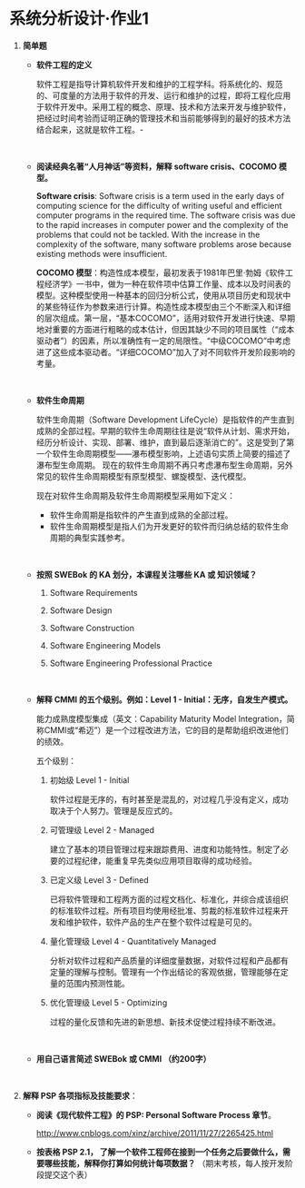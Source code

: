 # 系统分析设计·作业1



1. **简单题**

   -  **软件工程的定义**

      软件工程是指导计算机软件开发和维护的工程学科。将系统化的、规范的、可度量的方法用于软件的开发、运行和维护的过程，即将工程化应用于软件开发中。采用工程的概念、原理、技术和方法来开发与维护软件，把经过时间考验而证明正确的管理技术和当前能够得到的最好的技术方法结合起来，这就是软件工程。-

      ​

   -  **阅读经典名著“人月神话”等资料，解释 software crisis、COCOMO 模型。**

      **Software crisis**: Software crisis is a term used in the early days of computing science for the difficulty of writing useful and efficient computer programs in the required time. The software crisis was due to the rapid increases in computer power and the complexity of the problems that could not be tackled. With the increase in the complexity of the software, many software problems arose because existing methods were insufficient.

      **COCOMO 模型**：构造性成本模型，最初发表于1981年巴里·勃姆《软件工程经济学》一书中，做为一种在软件项中估算工作量、成本以及时间表的模型。这种模型使用一种基本的回归分析公式，使用从项目历史和现状中的某些特征作为参数来进行计算。构造性成本模型由三个不断深入和详细的层次组成。第一层，“基本COCOMO”，适用对软件开发进行快速、早期地对重要的方面进行粗略的成本估计，但因其缺少不同的项目属性（“成本驱动者”）的因素，所以准确性有一定的局限性。“中级COCOMO”中考虑进了这些成本驱动者。“详细COCOMO”加入了对不同软件开发阶段影响的考量。

      ​

   -  **软件生命周期**

      软件生命周期（Software Development LifeCycle）是指软件的产生直到成熟的全部过程。早期的软件生命周期往往是说“软件从计划、需求开始，经历分析设计、实现、部署、维护，直到最后逐渐消亡的”。这是受到了第一个软件生命周期模型——瀑布模型影响，上述语句实质上简要的描述了瀑布型生命周期。 现在的软件生命周期不再只考虑瀑布型生命周期，另外常见的软件生命周期模型有原型模型、螺旋模型、迭代模型。

      现在对软件生命周期及软件生命周期模型采用如下定义：

      -  软件生命周期是指软件的产生直到成熟的全部过程。
      -  软件生命周期模型是指人们为开发更好的软件而归纳总结的软件生命周期的典型实践参考。

      ​

   -  **按照 SWEBok 的 KA 划分，本课程关注哪些 KA 或 知识领域？**

      1. Software Requirements

      2. Software Design

      3. Software Construction

      4. Software Engineering Models

      5. Software Engineering Professional Practice

         ​

   -  **解释 CMMI 的五个级别。例如：Level 1 - Initial：无序，自发生产模式。**

      能力成熟度模型集成（英文：Capability Maturity Model Integration，简称CMMI或“希迈”）是一个过程改进方法，它的目的是帮助组织改进他们的绩效。

      五个级别：

      1. 初始级 Level 1 - Initial

         软件过程是无序的，有时甚至是混乱的，对过程几乎没有定义，成功取决于个人努力。管理是反应式的。

      2. 可管理级 Level 2 - Managed

         建立了基本的项目管理过程来跟踪费用、进度和功能特性。制定了必要的过程纪律，能重复早先类似应用项目取得的成功经验。

      3. 已定义级 Level 3 - Defined

         已将软件管理和工程两方面的过程文档化、标准化，并综合成该组织的标准软件过程。所有项目均使用经批准、剪裁的标准软件过程来开发和维护软件，软件产品的生产在整个软件过程是可见的。

      4. 量化管理级 Level 4 - Quantitatively Managed

         分析对软件过程和产品质量的详细度量数据，对软件过程和产品都有定量的理解与控制。管理有一个作出结论的客观依据，管理能够在定量的范围内预测性能。

      5. 优化管理级 Level 5 - Optimizing

         过程的量化反馈和先进的新思想、新技术促使过程持续不断改进。

         ​

   -  **用自己语言简述 SWEBok 或 CMMI （约200字）**

   ​

2. **解释 PSP 各项指标及技能要求**：

   -  **阅读《现代软件工程》的 PSP: Personal Software Process 章节**。 

      <http://www.cnblogs.com/xinz/archive/2011/11/27/2265425.html>

   -  **按表格 PSP 2.1， 了解一个软件工程师在接到一个任务之后要做什么，需要哪些技能，解释你打算如何统计每项数据？** （期末考核，每人按开发阶段提交这个表）

      ​